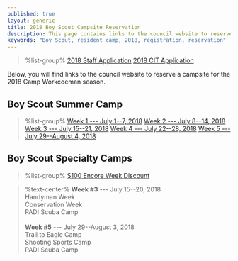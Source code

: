 ```yaml
---
published: true
layout: generic
title: 2018 Boy Scout Campsite Reservation
description: This page contains links to the council website to reserve campsites for the 2018 Camp Workcoeman season.
keywords: "Boy Scout, resident camp, 2018, registration, reservation"
---
```


> %list-group%
> <a href="https://goo.gl/forms/JOHUTPtXHSg11AK82" class="list-group-item">2018 Staff Application</a>
> <a href="https://goo.gl/forms/ojJAUZwGMrqhBqkA3" class="list-group-item">2018 CIT Application</a>

Below, you will find links to the council website to reserve a campsite for the 2018 Camp Workcoeman season.

## Boy Scout Summer Camp

> %list-group%
> <a href="https://ctrivers.org/event/2018-camp-workcoeman-week-1-registration-july-1-7-2018/7376" class="list-group-item">Week 1 --- July 1--7, 2018</a>
> <a href="https://ctrivers.org/event/2018-camp-workcoeman-week-2-registration-july-8-14-2018/7377" class="list-group-item">Week 2 --- July 8--14, 2018</a>
> <a href="https://ctrivers.org/event/2018-camp-workcoeman-week-3-registration-july-15-21-2018/7378" class="list-group-item">Week 3 --- July 15--21, 2018</a>
> <a href="https://ctrivers.org/event/2018-camp-workcoeman-week-4-registration-july-22-28-2018/7379" class="list-group-item">Week 4 --- July 22--28, 2018</a>
> <a href="https://ctrivers.org/event/2018-camp-workcoeman-week-5-registration-july-29-august-4-2018/7380" class="list-group-item">Week 5 --- July 29--August 4, 2018</a>

## Boy Scout Specialty Camps

> %list-group%
> <a href="{{ site.url }}/pdf/2018/2018-encore-week.pdf" class="list-group-item">$100 Encore Week Discount</a>

> %text-center%
> **Week #3** --- July 15--20, 2018<br/>
> Handyman Week<br/>
> Conservation Week<br/>
> PADI Scuba Camp<br/>
> <br/>
> **Week #5** --- July 29--August 3, 2018<br/>
> Trail to Eagle Camp<br/>
> Shooting Sports Camp<br/>
> PADI Scuba Camp
